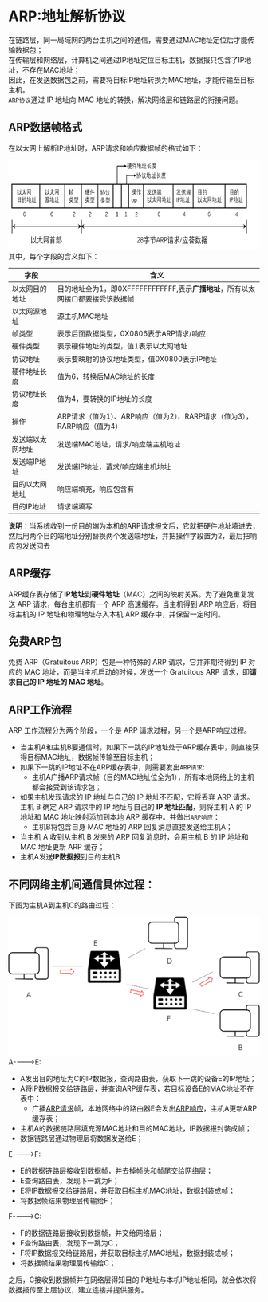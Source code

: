 # ARP:地址解析协议  
在链路层，同一局域网的两台主机之间的通信，需要通过MAC地址定位后才能传输数据包；  
在传输层和网络层，计算机之间通过IP地址定位目标主机，数据报只包含了IP地址，不存在MAC地址；  
因此，在发送数据包之前，需要将目标IP地址转换为MAC地址，才能传输至目标主机。  
`ARP协议`通过 IP 地址向 MAC 地址的转换，解决网络层和链路层的衔接问题。

## ARP数据帧格式
在以太网上解析IP地址时，ARP请求和响应数据帧的格式如下：  
<div align=left><img width="750" height="180" src="./images/以太网ARP数据帧格式.png"/></div>   
其中，每个字段的含义如下： 
 
|字段|含义|
|-|-|
|以太网目的地址|目的地址全为1，即0XFFFFFFFFFFFF,表示**广播地址**，所有以太网接口都要接受该数据帧|
|以太网源地址|源主机MAC地址|
|帧类型|表示后面数据类型，0X0806表示ARP请求/响应|
|硬件类型|表示硬件地址的类型，值1表示以太网地址|
|协议地址|表示要映射的协议地址类型，值0X0800表示IP地址|
|硬件地址长度|值为6，转换后MAC地址的长度|
|协议地址长度|值为4，要转换的IP地址的长度|
|操作|ARP请求（值为1）、ARP响应（值为2）、RARP请求（值为3），RARP响应（值为4）|
|发送端以太网地址|发送端MAC地址，请求/响应端主机地址|
|发送端IP地址|发送端IP地址，请求/响应端主机地址|
|目的以太网地址|响应端填充，响应包含有|
|目的IP地址|请求端填写|  

**说明**：当系统收到一份目的端为本机的ARP请求报文后，它就把硬件地址填进去，然后用两个目的端地址分别替换两个发送端地址，并把操作字段置为2，最后把响应包发送回去

## ARP缓存
ARP缓存表存储了**IP地址**到**硬件地址**（MAC）之间的映射关系。为了避免重复发送 ARP 请求，每台主机都有一个 ARP 高速缓存。当主机得到 ARP 响应后，将目标主机的 IP 地址和物理地址存入本机 ARP 缓存中，并保留一定时间。

## 免费ARP包
免费 ARP（Gratuitous ARP）包是一种特殊的 ARP 请求，它并非期待得到 IP 对应的 MAC 地址，而是当主机启动的时候，发送一个 Gratuitous ARP 请求，即**请求自己的 IP 地址的 MAC 地址**。



## ARP工作流程
ARP 工作流程分为两个阶段，一个是 ARP 请求过程，另一个是ARP响应过程。 
- 当主机A和主机B要通信时，如果下一跳的IP地址处于ARP缓存表中，则直接获得目标MAC地址，数据帧传输至目标主机；
- 如果下一跳的IP地址不在ARP缓存表中，则需要发出<span id="ARP请求"></span>`ARP请求`:  
  - 主机A广播ARP请求帧（目的MAC地址位全为1），所有本地网络上的主机都会接受到该请求包；
- 如果主机发现请求的 IP 地址与自己的 IP 地址不匹配，它将丢弃 ARP 请求。主机 B 确定 ARP 请求中的 IP 地址与自己的 **IP 地址匹配**，则将主机 A 的 IP 地址和 MAC 地址映射添加到本地 ARP 缓存中。并做出<span id="ARP响应"></span>`ARP响应`：  
  -  主机B将包含自身 MAC 地址的 ARP 回复消息直接发送给主机A；
- 当主机 A 收到从主机 B 发来的 ARP 回复消息时，会用主机 B 的 IP 地址和 MAC 地址更新 ARP 缓存；
- 主机A发送**IP数据报**到目的主机B 
 
## 不同网络主机间通信具体过程：
下图为主机A到主机C的路由过程：  
<div align=left><img width="550" height="280" src="./images/数据路由过程.png"/></div>  
 A---->E: 
 
- A发出目的地址为C的IP数据报，查询路由表，获取下一跳的设备E的IP地址；
- A将IP数据报交给链路层，并查询ARP缓存表，若目标设备E的MAC地址不在表中：    
  - 广播[ARP请求](#myjump)帧，本地网络中的路由器E会发出[ARP响应](#myjump)，主机A更新ARP缓存表；
- 主机A的数据链路层填充源MAC地址和目的MAC地址，IP数据报封装成帧；
- 数据链路层通过物理层将数据发送给E；

 E---->F:
 
- E的数据链路层接收到数据帧，并去掉帧头和帧尾交给网络层；
- E查询路由表，发现下一跳为F；
- E将IP数据报交给链路层，并获取目标主机MAC地址，数据封装成帧；
- 将数据帧结果物理层传输给F；

 F---->C:

- F的数据链路层接收到数据帧，并交给网络层；
- F查询路由表，发现下一跳为C；
- F将IP数据报交给链路层，并获取目标主机MAC地址，数据封装成帧；
- 将数据帧结果物理层传输给C；

之后，C接收到数据帧并在网络层得知目的IP地址与本机IP地址相同，就会依次将数据报传至上层协议，建立连接并提供服务。



